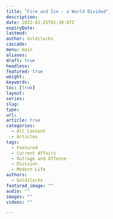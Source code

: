 ```yaml
---
title: "Fire and Ice - a World Divided"
description: 
date: 2022-02-25T01:39:07Z
expiryDate:
lastmod: 
author: Goldilocks
cascade:
menu: main
aliases:
draft: true
headless:
featured: true
weight:
keywords:
toc: [true]
layout:
series:
slug:
type:
url:
article: true
categories:
  - All Content
  - Articles
tags:
  - Featured
  - Current Affairs
  - Outrage and Offense
  - Division
  - Modern Life
authors:
  - Goldilocks
featured_image: ""
audio: ""
images: ""
videos: ""

---
```


